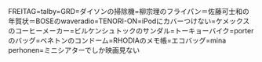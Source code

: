 FREITAG=talby=GRD=ダイソンの掃除機=柳宗理のフライパン＝佐藤可士和の年賀状＝BOSEのwaveradio=TENORI-ON=iPodにカバーつけない=ケメックスのコーヒーメーカー=ビルケンシュトックのサンダル=トーキョーバイク=porterのバッグ=ベネトンのコンドーム=RHODIAのメモ帳=エコバッグ=mina perhonen=ミニシアターでしか映画見ない

